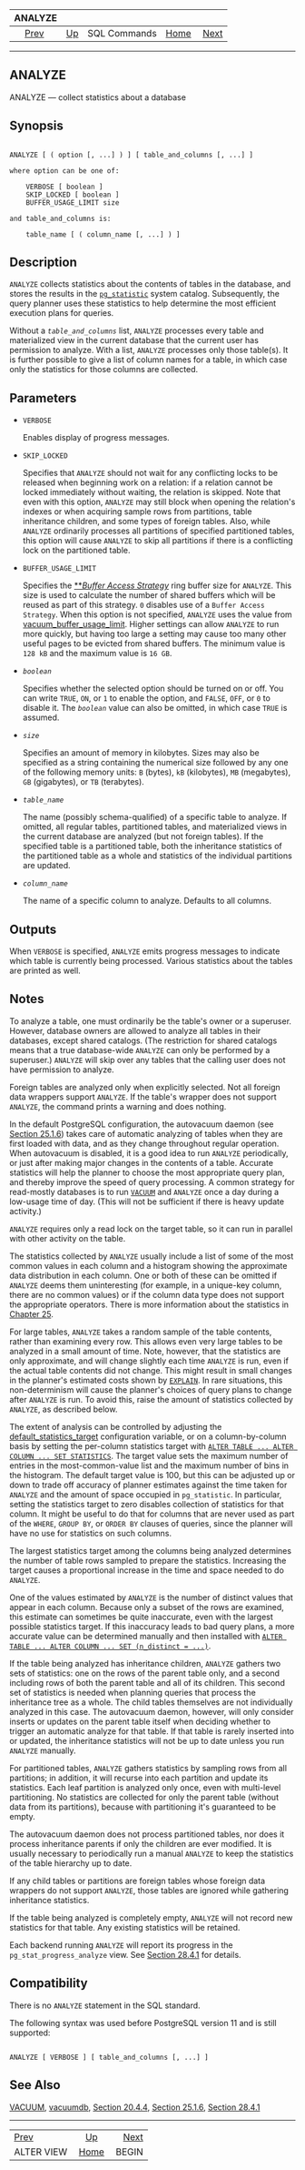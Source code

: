 <!--?xml version="1.0" encoding="UTF-8" standalone="no"?-->

|                  ANALYZE                 |                                        |              |                                                       |                                 |
| :--------------------------------------: | :------------------------------------- | :----------: | ----------------------------------------------------: | ------------------------------: |
| [Prev](sql-alterview.html "ALTER VIEW")  | [Up](sql-commands.html "SQL Commands") | SQL Commands | [Home](index.html "PostgreSQL 17devel Documentation") |  [Next](sql-begin.html "BEGIN") |

***

[]()

## ANALYZE

ANALYZE — collect statistics about a database

## Synopsis

```

ANALYZE [ ( option [, ...] ) ] [ table_and_columns [, ...] ]

where option can be one of:

    VERBOSE [ boolean ]
    SKIP_LOCKED [ boolean ]
    BUFFER_USAGE_LIMIT size

and table_and_columns is:

    table_name [ ( column_name [, ...] ) ]
```

## Description

`ANALYZE` collects statistics about the contents of tables in the database, and stores the results in the [`pg_statistic`](catalog-pg-statistic.html "53.51. pg_statistic") system catalog. Subsequently, the query planner uses these statistics to help determine the most efficient execution plans for queries.

Without a *`table_and_columns`* list, `ANALYZE` processes every table and materialized view in the current database that the current user has permission to analyze. With a list, `ANALYZE` processes only those table(s). It is further possible to give a list of column names for a table, in which case only the statistics for those columns are collected.

## Parameters

*   `VERBOSE`

    Enables display of progress messages.

*   `SKIP_LOCKED`

    Specifies that `ANALYZE` should not wait for any conflicting locks to be released when beginning work on a relation: if a relation cannot be locked immediately without waiting, the relation is skipped. Note that even with this option, `ANALYZE` may still block when opening the relation's indexes or when acquiring sample rows from partitions, table inheritance children, and some types of foreign tables. Also, while `ANALYZE` ordinarily processes all partitions of specified partitioned tables, this option will cause `ANALYZE` to skip all partitions if there is a conflicting lock on the partitioned table.

*   `BUFFER_USAGE_LIMIT`

    Specifies the [**](glossary.html#GLOSSARY-BUFFER-ACCESS-STRATEGY)*[Buffer Access Strategy](glossary.html#GLOSSARY-BUFFER-ACCESS-STRATEGY "Buffer Access Strategy")* ring buffer size for `ANALYZE`. This size is used to calculate the number of shared buffers which will be reused as part of this strategy. `0` disables use of a `Buffer Access Strategy`. When this option is not specified, `ANALYZE` uses the value from [vacuum\_buffer\_usage\_limit](runtime-config-resource.html#GUC-VACUUM-BUFFER-USAGE-LIMIT). Higher settings can allow `ANALYZE` to run more quickly, but having too large a setting may cause too many other useful pages to be evicted from shared buffers. The minimum value is `128 kB` and the maximum value is `16 GB`.

*   *`boolean`*

    Specifies whether the selected option should be turned on or off. You can write `TRUE`, `ON`, or `1` to enable the option, and `FALSE`, `OFF`, or `0` to disable it. The *`boolean`* value can also be omitted, in which case `TRUE` is assumed.

*   *`size`*

    Specifies an amount of memory in kilobytes. Sizes may also be specified as a string containing the numerical size followed by any one of the following memory units: `B` (bytes), `kB` (kilobytes), `MB` (megabytes), `GB` (gigabytes), or `TB` (terabytes).

*   *`table_name`*

    The name (possibly schema-qualified) of a specific table to analyze. If omitted, all regular tables, partitioned tables, and materialized views in the current database are analyzed (but not foreign tables). If the specified table is a partitioned table, both the inheritance statistics of the partitioned table as a whole and statistics of the individual partitions are updated.

*   *`column_name`*

    The name of a specific column to analyze. Defaults to all columns.

## Outputs

When `VERBOSE` is specified, `ANALYZE` emits progress messages to indicate which table is currently being processed. Various statistics about the tables are printed as well.

## Notes

To analyze a table, one must ordinarily be the table's owner or a superuser. However, database owners are allowed to analyze all tables in their databases, except shared catalogs. (The restriction for shared catalogs means that a true database-wide `ANALYZE` can only be performed by a superuser.) `ANALYZE` will skip over any tables that the calling user does not have permission to analyze.

Foreign tables are analyzed only when explicitly selected. Not all foreign data wrappers support `ANALYZE`. If the table's wrapper does not support `ANALYZE`, the command prints a warning and does nothing.

In the default PostgreSQL configuration, the autovacuum daemon (see [Section 25.1.6](routine-vacuuming.html#AUTOVACUUM "25.1.6. The Autovacuum Daemon")) takes care of automatic analyzing of tables when they are first loaded with data, and as they change throughout regular operation. When autovacuum is disabled, it is a good idea to run `ANALYZE` periodically, or just after making major changes in the contents of a table. Accurate statistics will help the planner to choose the most appropriate query plan, and thereby improve the speed of query processing. A common strategy for read-mostly databases is to run [`VACUUM`](sql-vacuum.html "VACUUM") and `ANALYZE` once a day during a low-usage time of day. (This will not be sufficient if there is heavy update activity.)

`ANALYZE` requires only a read lock on the target table, so it can run in parallel with other activity on the table.

The statistics collected by `ANALYZE` usually include a list of some of the most common values in each column and a histogram showing the approximate data distribution in each column. One or both of these can be omitted if `ANALYZE` deems them uninteresting (for example, in a unique-key column, there are no common values) or if the column data type does not support the appropriate operators. There is more information about the statistics in [Chapter 25](maintenance.html "Chapter 25. Routine Database Maintenance Tasks").

For large tables, `ANALYZE` takes a random sample of the table contents, rather than examining every row. This allows even very large tables to be analyzed in a small amount of time. Note, however, that the statistics are only approximate, and will change slightly each time `ANALYZE` is run, even if the actual table contents did not change. This might result in small changes in the planner's estimated costs shown by [`EXPLAIN`](sql-explain.html "EXPLAIN"). In rare situations, this non-determinism will cause the planner's choices of query plans to change after `ANALYZE` is run. To avoid this, raise the amount of statistics collected by `ANALYZE`, as described below.

The extent of analysis can be controlled by adjusting the [default\_statistics\_target](runtime-config-query.html#GUC-DEFAULT-STATISTICS-TARGET) configuration variable, or on a column-by-column basis by setting the per-column statistics target with [`ALTER TABLE ... ALTER COLUMN ... SET STATISTICS`](sql-altertable.html "ALTER TABLE"). The target value sets the maximum number of entries in the most-common-value list and the maximum number of bins in the histogram. The default target value is 100, but this can be adjusted up or down to trade off accuracy of planner estimates against the time taken for `ANALYZE` and the amount of space occupied in `pg_statistic`. In particular, setting the statistics target to zero disables collection of statistics for that column. It might be useful to do that for columns that are never used as part of the `WHERE`, `GROUP BY`, or `ORDER BY` clauses of queries, since the planner will have no use for statistics on such columns.

The largest statistics target among the columns being analyzed determines the number of table rows sampled to prepare the statistics. Increasing the target causes a proportional increase in the time and space needed to do `ANALYZE`.

One of the values estimated by `ANALYZE` is the number of distinct values that appear in each column. Because only a subset of the rows are examined, this estimate can sometimes be quite inaccurate, even with the largest possible statistics target. If this inaccuracy leads to bad query plans, a more accurate value can be determined manually and then installed with [`ALTER TABLE ... ALTER COLUMN ... SET (n_distinct = ...)`](sql-altertable.html "ALTER TABLE").

If the table being analyzed has inheritance children, `ANALYZE` gathers two sets of statistics: one on the rows of the parent table only, and a second including rows of both the parent table and all of its children. This second set of statistics is needed when planning queries that process the inheritance tree as a whole. The child tables themselves are not individually analyzed in this case. The autovacuum daemon, however, will only consider inserts or updates on the parent table itself when deciding whether to trigger an automatic analyze for that table. If that table is rarely inserted into or updated, the inheritance statistics will not be up to date unless you run `ANALYZE` manually.

For partitioned tables, `ANALYZE` gathers statistics by sampling rows from all partitions; in addition, it will recurse into each partition and update its statistics. Each leaf partition is analyzed only once, even with multi-level partitioning. No statistics are collected for only the parent table (without data from its partitions), because with partitioning it's guaranteed to be empty.

The autovacuum daemon does not process partitioned tables, nor does it process inheritance parents if only the children are ever modified. It is usually necessary to periodically run a manual `ANALYZE` to keep the statistics of the table hierarchy up to date.

If any child tables or partitions are foreign tables whose foreign data wrappers do not support `ANALYZE`, those tables are ignored while gathering inheritance statistics.

If the table being analyzed is completely empty, `ANALYZE` will not record new statistics for that table. Any existing statistics will be retained.

Each backend running `ANALYZE` will report its progress in the `pg_stat_progress_analyze` view. See [Section 28.4.1](progress-reporting.html#ANALYZE-PROGRESS-REPORTING "28.4.1. ANALYZE Progress Reporting") for details.

## Compatibility

There is no `ANALYZE` statement in the SQL standard.

The following syntax was used before PostgreSQL version 11 and is still supported:

```

ANALYZE [ VERBOSE ] [ table_and_columns [, ...] ]
```

## See Also

[VACUUM](sql-vacuum.html "VACUUM"), [vacuumdb](app-vacuumdb.html "vacuumdb"), [Section 20.4.4](runtime-config-resource.html#RUNTIME-CONFIG-RESOURCE-VACUUM-COST "20.4.4. Cost-based Vacuum Delay"), [Section 25.1.6](routine-vacuuming.html#AUTOVACUUM "25.1.6. The Autovacuum Daemon"), [Section 28.4.1](progress-reporting.html#ANALYZE-PROGRESS-REPORTING "28.4.1. ANALYZE Progress Reporting")

***

|                                          |                                                       |                                 |
| :--------------------------------------- | :---------------------------------------------------: | ------------------------------: |
| [Prev](sql-alterview.html "ALTER VIEW")  |         [Up](sql-commands.html "SQL Commands")        |  [Next](sql-begin.html "BEGIN") |
| ALTER VIEW                               | [Home](index.html "PostgreSQL 17devel Documentation") |                           BEGIN |
